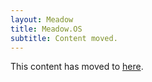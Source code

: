 ```yaml
---
layout: Meadow
title: Meadow.OS
subtitle: Content moved.
---
```


This content has moved to [here](../../Meadow.OS/index.md).
